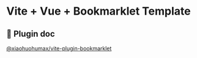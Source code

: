 # Vite + Vue + Bookmarklet Template

## 📖 Plugin doc

[@xiaohuohumax/vite-plugin-bookmarklet](https://github.com/xiaohuohumax/vite-plugin-bookmarklet/tree/main/packages/vite-plugin-bookmarklet#readme)